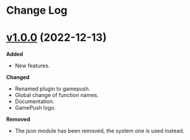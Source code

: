 # Change Log

# [v1.0.0](https://github.com/megalanthus/defold-gamepush/releases/tag/v1.0.0) (2022-12-13)

**Added**

- New features.

**Changed**

- Renamed plugin to gamepush.
- Global change of function names.
- Documentation.
- GamePush logo.

**Removed**

- The json module has been removed, the system one is used instead.
